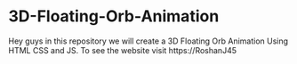 # 3D-Floating-Orb-Animation
Hey guys in this repository we will create a 3D Floating Orb Animation Using HTML CSS and JS. To see the website visit https://RoshanJ45
